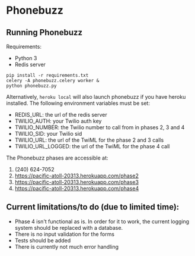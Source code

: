 # Phonebuzz

Running Phonebuzz
------------------
Requirements:
* Python 3
* Redis server
```
pip install -r requirements.txt
celery -A phonebuzz.celery worker &
python phonebuzz.py
```
Alternatively, `heroku local` will also launch phonebuzz if you have heroku installed.
The following environment variables must be set:
* REDIS_URL: the url of the redis server
* TWILIO_AUTH: your Twilio auth key
* TWILIO_NUMBER: the Twilio number to call from in phases 2, 3 and 4
* TWILIO_SID: your Twilio sid
* TWILIO_URL: the url of the TwiML for the phase 2 and 3 calls
* TWILIO_URL_LOGGED: the url of the TwiML for the phase 4 call

The Phonebuzz phases are accessible at:

1. (240) 624-7052
2. https://pacific-atoll-20313.herokuapp.com/phase2
3. https://pacific-atoll-20313.herokuapp.com/phase3
4. https://pacific-atoll-20313.herokuapp.com/phase4


Current limitations/to do (due to limited time):
-----------------
* Phase 4 isn't functional as is. In order for it to work, the current logging system should be replaced with a database.
* There is no input validation for the forms
* Tests should be added
* There is currently not much error handling
